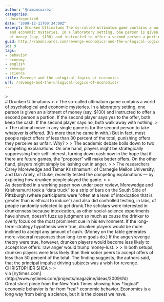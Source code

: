 ```yaml
---
author: '@ramonsuarez'
categories:
- Uncategorized
date: "2009-12-11T09:34:00Z"
excerpt: Drunken Ultimatums The so-called ultimatum game contains a world of psychological
  and economic mysteries. In a laboratory setting, one person is given an allotment
  of money (say, $100) and instructed to offer a second person a portion. If the seco...
guid: http://ramonsuarez.com/revenge-economics-and-the-unlogical-logics-of
id: 9
tags:
- behavior
- economy
- english
- revenge
- science
title: Revenge and the unlogical logics of economics
url: /revenge-and-the-unlogical-logics-of-economics/
---
```


<div class="posterous_bookmarklet_entry">> <div># Drunken Ultimatums
> 
> <span class="regularText"> The so-called ultimatum game contains a world of psychological and economic mysteries. In a laboratory setting, one person is given an allotment of money (say, $100) and instructed to offer a second person a portion. If the second player says yes to the offer, both keep the cash. If the second player says no, both walk away with nothing.</span>
> 
> <span class="regularText">The rational move in any single game is for the second person to take whatever is offered. (It’s more than he came in with.) But in fact, most people reject offers of less than 30 percent of the total, punishing offers they perceive as unfair. Why?</span>
> 
> <span class="regularText">The academic debate boils down to two competing explanations. On one hand, players might be strategically suppressing their self-interest, turning down cash now in the hope that if there are future games, the “proposer” will make better offers. On the other hand, players might simply be lashing out in anger. </span>
> 
> <span class="regularText">The researchers Carey Morewedge and Tamar Krishnamurti, of Carnegie Mellon University, and Dan Ariely, of Duke, recently tested the competing explanations — by exploring how drunken people played the game.</span>
> 
> </div><div><span class="regularText">As described in a working paper now under peer review, Morewedge and Krishnamurti took a “data truck” to a strip of bars on the South Side of Pittsburgh (where participants were “often at a level of intoxication that is greater than is ethical to induce”) and also did controlled testing, in labs, of people randomly selected to get drunk.</span><span class="regularText">The scholars were interested in drunkenness because intoxication, as other social-science experiments have shown, doesn’t fuzz up judgment so much as cause the drinker to overly focus on the most prominent cue in his environment. If the long-term-strategy hypothesis were true, drunken players would be more inclined to accept any amount of cash. (Money on the table generates more-visceral responses than long-term goals do.) If the anger/revenge theory were true, however, drunken players would become less likely to accept low offers: raw anger would trump money-lust.</span>
> 
> <span class="regularText"> In both setups, drunken players were less likely than their sober peers to accept offers of less than 50 percent of the total. The finding suggests, the authors said, that the principal impulse driving subjects was a wish for revenge. <span class="author">CHRISTOPHER SHEA</span></span>
> 
> </div>

<div class="posterous_quote_citation">via [nytimes.com](http://www.nytimes.com/projects/magazine/ideas/2009/#d)</div>Great short piece from the New York Times showing how *logical* economic behavior is far from *real* economic behavior. Economics is a long way from being a science, but it is the closest we have.

</div>